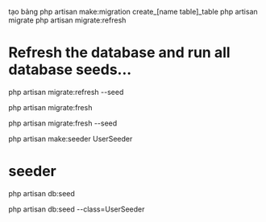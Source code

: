 tạo bảng
php artisan make:migration create_[name table]_table
php artisan migrate
php artisan migrate:refresh
 
# Refresh the database and run all database seeds...
php artisan migrate:refresh --seed

php artisan migrate:fresh
 
php artisan migrate:fresh --seed

php artisan make:seeder UserSeeder

# seeder
php artisan db:seed
 
php artisan db:seed --class=UserSeeder
